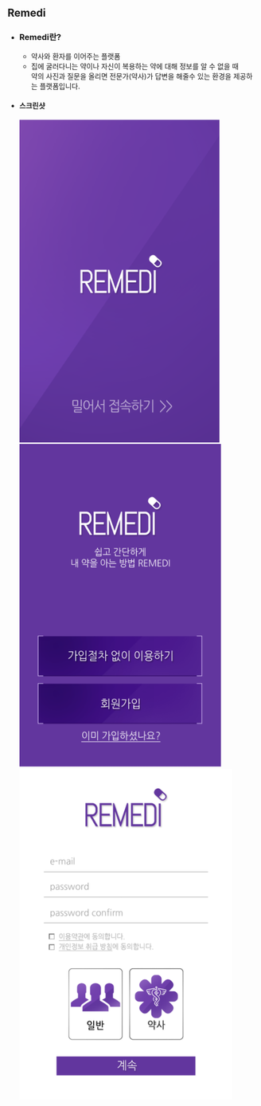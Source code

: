 ## Remedi
  - ### Remedi란?
    - 약사와 환자를 이어주는 플랫폼  
    - 집에 굴러다니는 약이나 자신이 복용하는 약에 대해 정보를 알 수 없을 때  
    약의 사진과 질문을 올리면 전문가(약사)가 답변을 해줄수 있는 환경을 제공하는 플랫폼입니다.


  - #### 스크린샷
    ![1](doc/img/splash.PNG)  
    ![1](doc/img/signin.PNG) ![1](doc/img/signup.PNG)
